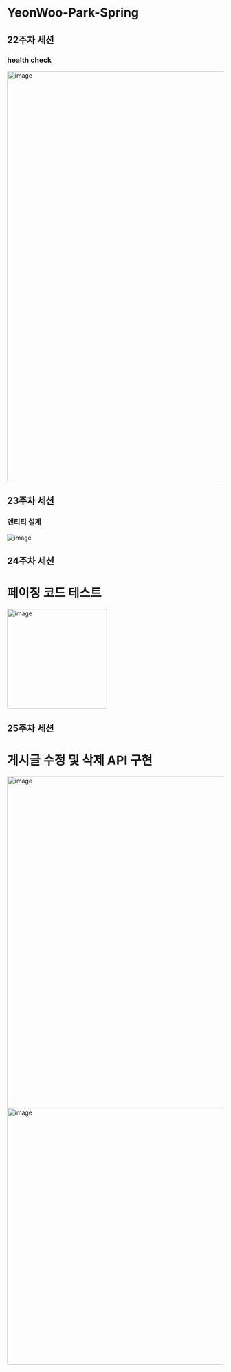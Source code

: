 # YeonWoo-Park-Spring

## 22주차 세션
### health check
<img width="953" alt="image" src="https://github.com/user-attachments/assets/6b3f2764-bc0c-41ce-af76-ba824ce00c5a">

## 23주차 세션
### 엔티티 설계
![image](https://github.com/user-attachments/assets/2598441e-ddc2-466a-b299-708884d439c1)

## 24주차 세션
# 페이징 코드 테스트
<img width="232" alt="image" src="https://github.com/user-attachments/assets/a02c763a-caa4-4ad8-a2f8-aa653d65cf5c">

## 25주차 세션
# 게시글 수정 및 삭제 API 구현
<img width="771" alt="image" src="https://github.com/user-attachments/assets/46837ee0-a79d-4f8f-aec2-12f4636854e1">
<img width="597" alt="image" src="https://github.com/user-attachments/assets/832e5c13-4377-4ba0-b01d-6615cf0045a7">